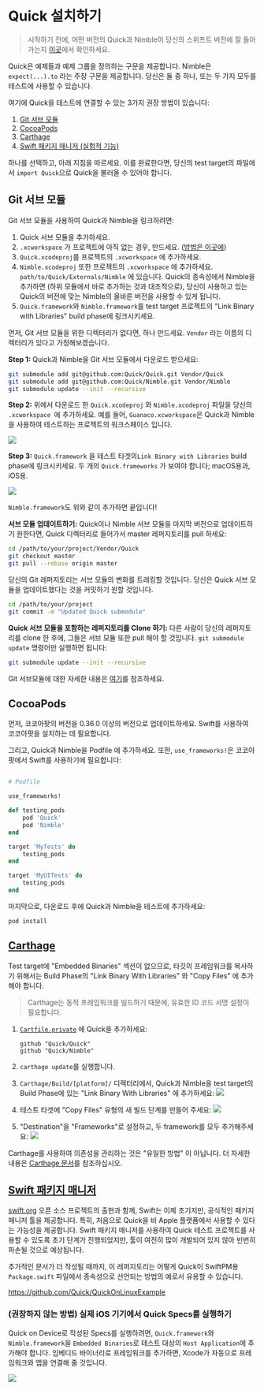 # Quick 설치하기

>시작하기 전에, 어떤 버전의 Quick과 Nimble이 당신의 스위프트 버전에 잘 돌아가는지 [이곳](../../README.md#swift-version)에서 확인하세요.

Quick은 예제들과 예제 그룹을 정의하는 구문을 제공합니다. Nimble은 `expect(...).to`  라는 주장 구문을 제공합니다. 당신은 둘 중 하나, 또는 두 가지 모두를 테스트에 사용할 수 있습니다. 

여기에 Quick을 테스트에 연결할 수 있는 3가지 권장 방법이 있습니다:

1. [Git 서브 모듈](#Git-서브-모듈)
2. [CocoaPods](#cocoapods)
3. [Carthage](#carthage)
4. [Swift 패키지 매니저 (실험적 기능)](#swift-package-manager)

하나를 선택하고, 아래 지침을 따르세요. 이를 완료한다면, 당신의 test target의 파일에서 `import Quick`으로 Quick을 불러올 수 있어야 합니다.

## Git 서브 모듈

Git 서브 모듈을 사용하여 Quick과 Nimble을 링크하려면:

1. Quick 서브 모듈을 추가하세요.
2. `.xcworkspace` 가 프로젝트에 아직 없는 경우, 만드세요. ([방법은 이곳에](https://developer.apple.com/library/ios/recipes/xcode_help-structure_navigator/articles/Adding_an_Existing_Project_to_a_Workspace.html))
3. `Quick.xcodeproj`를 프로젝트의 `.xcworkspace` 에 추가하세요.
4. `Nimble.xcodeproj` 또한 프로젝트의 `.xcworkspace` 에 추가하세요. `path/to/Quick/Externals/Nimble` 에 있습니다. Quick의 종속성에서 Nimble을 추가하면 (하위 모듈에서 바로 추가하는 것과 대조적으로), 당신이 사용하고 있는 Quick의 버전에 맞는 Nimble의 올바른 버전을 사용할 수 있게 됩니다.
5.  `Quick.framework`와 `Nimble.framework`를 test target 프로젝트의 "Link Binary with Libraries" build phase에 링크시키세요.

먼저, Git 서브 모듈을 위한 디렉터리가 없다면, 하나 만드세요.
`Vendor` 라는 이름의 디렉터리가 있다고 가정해보겠습니다.

**Step 1:** Quick과 Nimble을 Git 서브 모듈에서 다운로드 받으세요:

```sh
git submodule add git@github.com:Quick/Quick.git Vendor/Quick
git submodule add git@github.com:Quick/Nimble.git Vendor/Nimble
git submodule update --init --recursive
```

**Step 2:** 위에서 다운로드 한 `Quick.xcodeproj` 와 `Nimble.xcodeproj` 파일을 당신의  `.xcworkspace `에 추가하세요. 예를 들어, `Guanaco.xcworkspace`은 Quick과 Nimble을 사용하여 테스트하는 프로젝트의 워크스페이스 입니다.

![](http://f.cl.ly/items/2b2R0e1h09003u2f0Z3U/Screen%20Shot%202015-02-27%20at%202.19.37%20PM.png)

**Step 3:** `Quick.framework` 을 테스트 타겟의`Link Binary with Libraries` build phase에 링크시키세요. 두 개의 `Quick.frameworks` 가 보여야 합니다; macOS용과, iOS용.

![](http://cl.ly/image/2L0G0H1a173C/Screen%20Shot%202014-06-08%20at%204.27.48%20AM.png)

`Nimble.framework`도 위와 같이 추가하면 끝입니다!

**서브 모듈 업데이트하기:** Quick이나 Nimble 서브 모듈을 마지막 버전으로 업데이트하기 원한다면, Quick 디렉터리로 들어가서 master 레퍼지토리를 pull 하세요:

```sh
cd /path/to/your/project/Vendor/Quick
git checkout master
git pull --rebase origin master
```

당신의 Git 레퍼지토리는 서브 모듈의 변화를 트래킹할 것입니다. 당신은 Quick 서브 모듈을 업데이트했다는 것을 커밋하기 원할 것입니다.

```sh
cd /path/to/your/project
git commit -m "Updated Quick submodule"
```

**Quick 서브 모듈을 포함하는 레퍼지토리를 Clone 하기:** 다른 사람이 당신의 레퍼지토리를 clone 한 후에, 그들은 서브 모듈 또한 pull 해야 할 것입니다. 
`git submodule update` 명령어만 실행하면 됩니다:

```sh
git submodule update --init --recursive
```

Git 서브모듈에 대한 자세한 내용은  [여기](http://git-scm.com/book/en/Git-Tools-Submodules)를 참조하세요.

## CocoaPods

먼저, 코코아팟의 버전을 0.36.0 이상의 버전으로 업데이트하세요. Swift를 사용하여 코코아팟을 설치하는 데 필요합니다. 

그리고, Quick과 Nimble을 Podfile 에 추가하세요. 또한, ```use_frameworks!```은 코코아팟에서 Swift를 사용하기에 필요합니다:

```rb

# Podfile

use_frameworks!

def testing_pods
    pod 'Quick'
    pod 'Nimble'
end

target 'MyTests' do
    testing_pods
end

target 'MyUITests' do
    testing_pods
end
```

마지막으로, 다운로드 후에 Quick과 Nimble을 테스트에 추가하세요:

```sh
pod install
```

## [Carthage](https://github.com/Carthage/Carthage)

Test target에 "Embedded Binaries" 섹션이 없으므로, 타깃의 프레임워크를 복사하기 위해서는 Build Phase의 "Link Binary With Libraries" 와 "Copy Files" 에 추가해야 합니다. 

 > Carthage는 동적 프레임워크를 빌드하기 때문에, 유효한 ID 코드 서명 설정이 필요합니다. 

1. [`Cartfile.private`](https://github.com/Carthage/Carthage/blob/master/Documentation/Artifacts.md#cartfileprivate) 에 Quick을 추가하세요:

    ```
    github "Quick/Quick"
    github "Quick/Nimble"
    ```

2. `carthage update`를 실행합니다.
3.  `Carthage/Build/[platform]/` 디렉터리에서, Quick과 Nimble을 test target의 Build Phase에 있는 "Link Binary With Libraries" 에 추가하세요:
    ![](http://i.imgur.com/pBkDDk5.png)

4. 테스트 타겟에 "Copy Files" 유형의 새 빌드 단계를 만들어 주세요:
    ![](http://i.imgur.com/jZATIjQ.png)

5. "Destination"을 "Frameworks"로 설정하고, 두 framework를 모두 추가해주세요:
    ![](http://i.imgur.com/rpnyWGH.png)

Carthage를 사용하여 의존성을 관리하는 것은 "유일한 방법" 이 아닙니다.
더 자세한 내용은 [Carthage 문서](https://github.com/Carthage/Carthage/blob/master/README.md)를 참조하십시오.

## [Swift 패키지 매니저](https://github.com/apple/swift-package-manager)
[swift.org](https://swift.org) 오픈 소스 프로젝트의 출현과 함께, Swift는 이제 초기지만, 공식적인 패키지 매니저 툴을 제공합니다. 특히, 처음으로 Quick을 비 Apple 플랫폼에서 사용할 수 있다는 가능성을 제공합니다. Swift 패키지 매니저를 사용하여 Quick 테스트 프로젝트를 사용할 수 있도록 초기 단계가 진행되었지만, 툴이 여전히 많이 개발되어 있지 않아 빈번히 파손될 것으로 예상됩니다. 

추가적인 문서가 더 작성될 때까지, 이 레퍼지토리는 어떻게 Quick이 SwiftPM용`Package.swift` 파일에서 종속성으로 선언되는 방법의 예로서 유용할 수 있습니다.

https://github.com/Quick/QuickOnLinuxExample

### (권장하지 않는 방법) 실제 iOS 기기에서 Quick Specs를 실행하기

Quick on Device로 작성된 Specs를 실행하려면, `Quick.framework`와 
`Nimble.framework`을 `Embedded Binaries`로 테스트 대상의  `Host Application`에 추가해야 합니다. 임베디드 바이너리로 프레임워크를 추가하면, Xcode가 자동으로 프레임워크와 앱을 연결해 줄 것입니다.

![](http://indiedev.kapsi.fi/images/embed-in-host.png)
